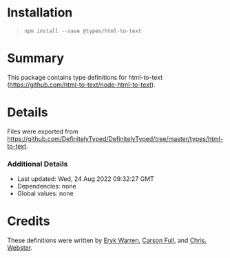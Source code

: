# Installation
> `npm install --save @types/html-to-text`

# Summary
This package contains type definitions for html-to-text (https://github.com/html-to-text/node-html-to-text).

# Details
Files were exported from https://github.com/DefinitelyTyped/DefinitelyTyped/tree/master/types/html-to-text.

### Additional Details
 * Last updated: Wed, 24 Aug 2022 09:32:27 GMT
 * Dependencies: none
 * Global values: none

# Credits
These definitions were written by [Eryk Warren](https://github.com/erykwarren), [Carson Full](https://github.com/CarsonF), and [Chris. Webster](https://github.com/webstech).
